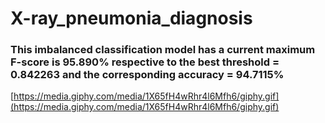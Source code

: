 # X-ray_pneumonia_diagnosis
### This imbalanced classification model has a current maximum F-score is 95.890% respective to the best threshold = 0.842263 and the corresponding accuracy = 94.7115%
[https://media.giphy.com/media/1X65fH4wRhr4l6Mfh6/giphy.gif](https://media.giphy.com/media/1X65fH4wRhr4l6Mfh6/giphy.gif)
